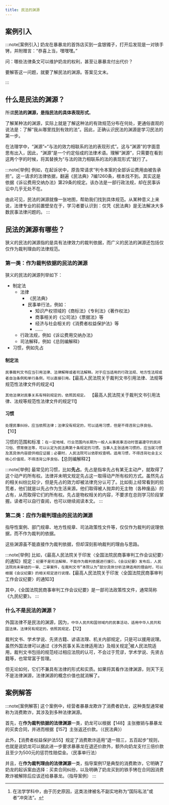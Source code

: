 ```yaml
---
title: 民法的渊源
---
```


## 案例引入

:::note[案例引入]
奶龙在暴暴龙的首饰店买到一盒银镯子，打开后发现是一对铁手铐，并附赠言：“恭喜上当，嘿嘿嘿。”

问：哪些法律条文可以维护奶龙的权利，甚至让暴暴龙付出代价？

要解答这一问题，就要了解民法的渊源。答案见文末。
<!-- **了解某种法的渊源，实际上就是了解这种法的有效规范分布在何处。** -->
<!-- 事实上，这个案例不仅涉及《民法典》有关欺诈和违约责任的条款，还涉及《消费者权益保护法》关于消费欺诈的惩罚性赔偿规定，并且可以参考指导案例17号来权衡法律的具体适用。 -->
:::

## 什么是民法的渊源？

所谓**民法的渊源，是指民法的具体表现形式**。

了解某种法的渊源，实际上就是了解这种法的有效规范分布在何处，更通俗直观的说法是：了解“我从哪里找到有效的法”。因此，正确认识民法的渊源是学习民法的第一步。

在法理学中，“渊源”=“与法的效力相联系的法的表现形式”。这与“渊源”的字面意思有出入，因此，“渊源”是一个约定俗成的法律术语。理解“渊源”，只需要在看到这两个字的时候，将其替换为“与法的效力相联系的法的表现形式”就行了。

:::note[举例]
例如，在起诉状中，原告常请求“判令本案的全部诉讼费用由被告承担”。这一请求的法律依据，翻遍《民法典》7编1260条，根本找不到。其实这是依据《诉讼费用交纳办法》第29条的规定。该办法是一部行政法规，却在民事诉讼中几乎无处不在。

由此可见，民法的渊源就像一张地图，帮助我们找到具体规范。从某种意义上来说，法律专业的前置壁垒在于，学习者要认识到：仅凭《民法典》是无法解决大多数民事法律问题的。
:::

## 民法的渊源有哪些？

狭义的民法的渊源指的是具有法律效力的裁判依据，而广义的民法的渊源还包括仅仅作为裁判理由的法律规范。

### 第一类：作为裁判依据的民法的渊源

狭义的民法的渊源列举如下：

- 制定法
  - 法律
    - 《民法典》
    - 民事单行法，例如：
      - 知识产权领域的《商标法》《专利法》《著作权法》
      - 商事相关的《公司法》《票据法》等
      - 经济与社会相关的《消费者权益保护法》等
      - ……
  - 行政法规，例如《诉讼费用交纳办法》
  - 司法解释，例如《总则编解释》
- 习惯，例如先占

#### 制定法

`民事裁判文书应当引用法律、法律解释或者司法解释。对于应当适用的行政法规、地方性法规或者自治条例和单行条例，可以直接引用。`【最高人民法院关于裁判文书引用法律、法规等规范性法律文件的规定4】

`其他法律对民事关系有特别规定的，依照其规定。 `【最高人民法院关于裁判文书引用法律、法规等规范性法律文件的规定11】

#### 习惯

`处理民事纠纷，应当依照法律；法律没有规定的，可以适用习惯，但是不得违背公序良俗。`【10】

习惯的范围和标准：`在一定地域、行业范围内长期为一般人从事民事活动时普遍遵守的民间习俗、惯常做法等，可以认定为民法典第十条规定的习惯。当事人主张适用习惯的，应当就习惯及其具体内容提供相应证据；必要时，人民法院可以依职权查明。适用习惯，不得违背社会主义核心价值观，不得违背公序良俗。`【总则编解释2】

:::note[举例]
最常见的习惯，比如**先占**。先占是指率先占有某无主动产，就取得了这个动产的所有权。法律并未明文规定先占这一取得动产所有权的方式。虽然先占的相关纠纷比较少，但是先占的效力却被法律充分认可了。比如街上经常看到的拾荒者，他们就是以先占作为生活来源。他们取得被人抛弃的无主物（各种废品）的占有，从而取得它们的所有权。先占是物权相关的内容，不要求在总则学习阶段掌握。读者可以自行查阅，也可以继续阅读本文。
:::

### 第二类：应作为裁判理由的民法的渊源

指导性案例、部门规章、地方性规章、司法政策性文件等，仅仅作为裁判的说理依据，而不作为裁判的依据。

这些渊源虽不能直接作为裁判依据，但却深刻影响裁判的理由与思路。

:::note[举例]
比如，《最高人民法院关于印发〈全国法院民商事审判工作会议纪要〉的通知》规定：`纪要不是司法解释，不能作为裁判依据进行援引。《会议纪要》发布后，人民法院尚未审结的一审、二审案件，在裁判文书“本院认为”部分具体分析法律适用的理由时，可以根据《会议纪要》的相关规定进行说理。`【最高人民法院关于印发〈全国法院民商事审判工作会议纪要〉的通知3】

其中，《全国法院民商事审判工作会议纪要》是一部司法政策性文件，通常简称《九民纪要》。
:::

### 什么不是民法的渊源？

外国法律不是民法的渊源，因为，`中华人民共和国领域内的民事活动，适用中华人民共和国法律。法律另有规定的，依照其规定。`【12】

裁判文书、学术学说、先贤古籍、谚语法理、机关内部规定，只是可以援用说理。虽然外国法律可以通过《涉外民事关系法律适用法》及相关规定[^1]被人民法院适用，裁判文书包括的规范经过相应法院的认可，不会过于荒谬，学术学说、先贤古籍等，也常常富于哲理。

但无论如何，它们不兼具有法律的形式和实质。如果将其看作法律渊源，则天下无不是法律渊源，法律渊源的概念价值也就消解了。

[^1]: 在法学学科中，由于历史原因，这类法律被名不副实地称为“国际私法”或者“冲突法”。

## 案例解答

:::note[案例解答]
这个案例中，经营者暴暴龙欺诈了消费者奶龙，这种类型通常被称为消费欺诈，其涉及到多种法律渊源。

首先，在**作为裁判依据的法律渊源**一类，奶龙可以根据【148】主张撤销与暴暴龙的买卖合同，并进而根据【157】主张返还价款。（《民法典》）

此外，【消费者权益保护法55】规定了消费欺诈适用“退一赔三，五百起步”规则，也就是说奶龙可以据此进一步要求暴暴龙在退还价款外，额外向奶龙支付三倍价款且至少为500元的惩罚性赔偿金。（民事单行法）

并且，在**作为裁判理由的法律渊源**一类，指导案例17是典型的消费欺诈，它明确了奶龙的起诉案由选择：买卖合同纠纷，以及明确了奶龙买到的铁手铐在合同因消费欺诈被解除后应该还给暴暴龙。（指导案例）
:::
